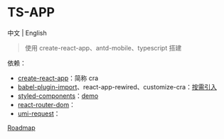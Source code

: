 # TS-APP

中文 | English

> 使用 create-react-app、antd-mobile、typescript 搭建

依赖：

- [create-react-app](https://create-react-app.dev/)：简称 cra
- [babel-plugin-import](https://www.npmjs.com/package/babel-plugin-import)、react-app-rewired、customize-cra：[按需引入](https://mobile.ant.design/docs/react/use-with-create-react-app-cn#%E6%8C%89%E9%9C%80%E5%8A%A0%E8%BD%BD)
- [styled-components](https://styled-components.com/docs/basics#getting-started)：[demo](https://www.joshwcomeau.com/css/styled-components/)
- [react-router-dom](https://reactrouter.com/web/guides/quick-start)：
- [umi-request](https://github.com/umijs/umi-request)：

[Roadmap](https://github.com/xzl-org/ts-app/projects/1)
